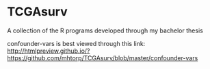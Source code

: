 # TCGAsurv
A collection of the R programs developed through my bachelor thesis

confounder-vars is best viewed through this link: http://htmlpreview.github.io/?https://github.com/mhtorp/TCGAsurv/blob/master/confounder-vars
